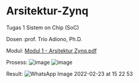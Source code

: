 # Arsitektur-Zynq
Tugas 1 Sistem on Chip (SoC)

Dosen :prof. Trio Adiono, Ph.D.

Modul:
[Modul 1 - Arsitektur Zynq.pdf](https://github.com/Aseptrisna/Arsitektur-Zynq/files/8122794/Modul.1.-.Arsitektur.Zynq.pdf)

Prosess:
![image](https://user-images.githubusercontent.com/37206482/155282892-b4e43396-cd3a-436b-8800-de2156f3df55.png)
![image](https://user-images.githubusercontent.com/37206482/155282926-d97b7369-cbd6-4a65-be63-da4d16fdd893.png)

Result:
![WhatsApp Image 2022-02-23 at 15 22 53](https://user-images.githubusercontent.com/37206482/155283398-7f25f7c1-cec2-4d14-9dce-460c2ac7b44a.jpeg)
